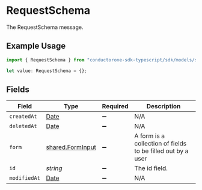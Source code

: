 # RequestSchema

The RequestSchema message.

## Example Usage

```typescript
import { RequestSchema } from "conductorone-sdk-typescript/sdk/models/shared";

let value: RequestSchema = {};
```

## Fields

| Field                                                                                         | Type                                                                                          | Required                                                                                      | Description                                                                                   |
| --------------------------------------------------------------------------------------------- | --------------------------------------------------------------------------------------------- | --------------------------------------------------------------------------------------------- | --------------------------------------------------------------------------------------------- |
| `createdAt`                                                                                   | [Date](https://developer.mozilla.org/en-US/docs/Web/JavaScript/Reference/Global_Objects/Date) | :heavy_minus_sign:                                                                            | N/A                                                                                           |
| `deletedAt`                                                                                   | [Date](https://developer.mozilla.org/en-US/docs/Web/JavaScript/Reference/Global_Objects/Date) | :heavy_minus_sign:                                                                            | N/A                                                                                           |
| `form`                                                                                        | [shared.FormInput](../../../sdk/models/shared/forminput.md)                                   | :heavy_minus_sign:                                                                            | A form is a collection of fields to be filled out by a user                                   |
| `id`                                                                                          | *string*                                                                                      | :heavy_minus_sign:                                                                            | The id field.                                                                                 |
| `modifiedAt`                                                                                  | [Date](https://developer.mozilla.org/en-US/docs/Web/JavaScript/Reference/Global_Objects/Date) | :heavy_minus_sign:                                                                            | N/A                                                                                           |
